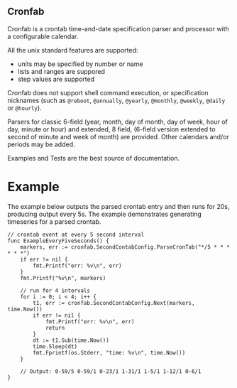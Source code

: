 Cronfab
-------

Cronfab is a crontab time-and-date specification parser and processor with a configurable calendar.

All the unix standard features are supported:
- units may be specified by number or name
- lists and ranges are suppored
- step values are supported

Cronfab does not support shell command execution, or specification nicknames (such as `@reboot`, `@annually`, `@yearly`, `@monthly`, `@weekly`, `@daily` or `@hourly`).

Parsers for classic 6-field (year, month, day of month, day of week, hour of day, minute or hour) and extended, 8 field, (6-field version extended to second of minute and week of month) are provided.  Other calendars and/or periods may be added.

Examples and Tests are the best source of documentation.

Example
=======

The example below outputs the parsed crontab entry and then runs for 20s, producing output every 5s.  The example demonstrates generating timeseries for a parsed crontab.

```
// crontab event at every 5 second interval
func ExampleEveryFiveSeconds() {
	markers, err := cronfab.SecondContabConfig.ParseCronTab("*/5 * * * * * *")
	if err != nil {
		fmt.Printf("err: %v\n", err)
	}
	fmt.Printf("%v\n", markers)

	// run for 4 intervals
	for i := 0; i < 4; i++ {
		t1, err := cronfab.SecondContabConfig.Next(markers, time.Now())
		if err != nil {
			fmt.Printf("err: %v\n", err)
			return
		}
		dt := t1.Sub(time.Now())
		time.Sleep(dt)
		fmt.Fprintf(os.Stderr, "time: %v\n", time.Now())
	}

	// Output: 0-59/5 0-59/1 0-23/1 1-31/1 1-5/1 1-12/1 0-6/1
}
```
